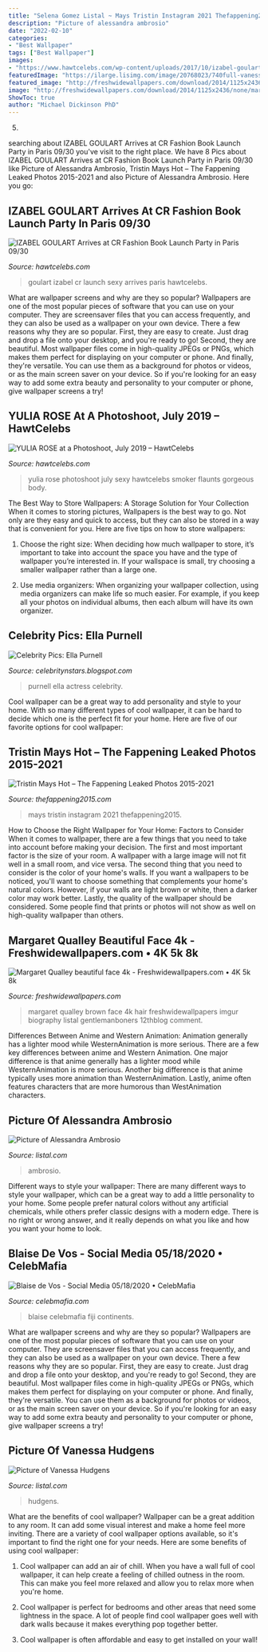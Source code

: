 ```yaml
---
title: "Selena Gomez Listal ~ Mays Tristin Instagram 2021 Thefappening2015"
description: "Picture of alessandra ambrosio"
date: "2022-02-10"
categories:
- "Best Wallpaper"
tags: ["Best Wallpaper"]
images:
- "https://www.hawtcelebs.com/wp-content/uploads/2017/10/izabel-goulart-arrives-at-cr-fashion-book-launch-party-in-paris-09-30-2017-3.jpg"
featuredImage: "https://ilarge.lisimg.com/image/20768023/740full-vanessa-hudgens.jpg"
featured_image: "http://freshwidewallpapers.com/download/2014/1125x2436/none/margaret-qualley-beautiful-face-4k.jpg"
image: "http://freshwidewallpapers.com/download/2014/1125x2436/none/margaret-qualley-beautiful-face-4k.jpg"
ShowToc: true
author: "Michael Dickinson PhD"
---
```



5.

	

		
searching about IZABEL GOULART Arrives at CR Fashion Book Launch Party in Paris 09/30 you've visit to the right place. We have 8 Pics about IZABEL GOULART Arrives at CR Fashion Book Launch Party in Paris 09/30 like Picture of Alessandra Ambrosio, Tristin Mays Hot – The Fappening Leaked Photos 2015-2021 and also Picture of Alessandra Ambrosio. Here you go:
		
    
## IZABEL GOULART Arrives At CR Fashion Book Launch Party In Paris 09/30

<img loading=lazy src="https://www.hawtcelebs.com/wp-content/uploads/2017/10/izabel-goulart-arrives-at-cr-fashion-book-launch-party-in-paris-09-30-2017-3.jpg" onerror="this.onerror=null;this.src='https://tse4.mm.bing.net/th?id=OIP.v01A6-Hk9RNRXRwIQRyZMgHaLG&amp;pid=15.1';" alt="IZABEL GOULART Arrives at CR Fashion Book Launch Party in Paris 09/30">

_Source: hawtcelebs.com_

>goulart izabel cr launch sexy arrives paris hawtcelebs. 

	

What are wallpaper screens and why are they so popular?
Wallpapers are one of the most popular pieces of software that you can use on your computer. They are screensaver files that you can access frequently, and they can also be used as a wallpaper on your own device. There a few reasons why they are so popular. First, they are easy to create. Just drag and drop a file onto your desktop, and you're ready to go! Second, they are beautiful. Most wallpaper files come in high-quality JPEGs or PNGs, which makes them perfect for displaying on your computer or phone. And finally, they're versatile. You can use them as a background for photos or videos, or as the main screen saver on your device. So if you're looking for an easy way to add some extra beauty and personality to your computer or phone, give wallpaper screens a try!

    
## YULIA ROSE At A Photoshoot, July 2019 – HawtCelebs

<img loading=lazy src="https://www.hawtcelebs.com/wp-content/uploads/2019/09/yulia-rose-at-a-photoshoot-july-2019-7.jpg" onerror="this.onerror=null;this.src='https://tse1.mm.bing.net/th?id=OIP.uVZM_l-urIGStmbZpOPaZQHaJ3&amp;pid=15.1';" alt="YULIA ROSE at a Photoshoot, July 2019 – HawtCelebs">

_Source: hawtcelebs.com_

>yulia rose photoshoot july sexy hawtcelebs smoker flaunts gorgeous body. 

	

The Best Way to Store Wallpapers: A Storage Solution for Your Collection
When it comes to storing pictures, Wallpapers is the best way to go. Not only are they easy and quick to access, but they can also be stored in a way that is convenient for you. Here are five tips on how to store wallpapers:
1) Choose the right size: When deciding how much wallpaper to store, it’s important to take into account the space you have and the type of wallpaper you’re interested in. If your wallspace is small, try choosing a smaller wallpaper rather than a large one.

2) Use media organizers: When organizing your wallpaper collection, using media organizers can make life so much easier. For example, if you keep all your photos on individual albums, then each album will have its own organizer.

    
## Celebrity Pics: Ella Purnell

<img loading=lazy src="http://1.bp.blogspot.com/-1OEit0eE0Gc/UW3Fbq2jYOI/AAAAAAAAJzI/sy_oWN8hPVs/s1600/5339.jpg" onerror="this.onerror=null;this.src='https://tse3.mm.bing.net/th?id=OIP.OZzi8vXQFwnszkl3obnO9gHaLG&amp;pid=15.1';" alt="Celebrity Pics: Ella Purnell">

_Source: celebritynstars.blogspot.com_

>purnell ella actress celebrity. 

	

Cool wallpaper can be a great way to add personality and style to your home. With so many different types of cool wallpaper, it can be hard to decide which one is the perfect fit for your home. Here are five of our favorite options for cool wallpaper: 

    
## Tristin Mays Hot – The Fappening Leaked Photos 2015-2021

<img loading=lazy src="http://thefappening2015.com/wp-content/uploads/2018/08/Tristin-Mays-_thefappening2015_com-6.jpg" onerror="this.onerror=null;this.src='https://tse1.mm.bing.net/th?id=OIP.rX2z0hLnivfL9TYj2_BWYgHaLG&amp;pid=15.1';" alt="Tristin Mays Hot – The Fappening Leaked Photos 2015-2021">

_Source: thefappening2015.com_

>mays tristin instagram 2021 thefappening2015. 

	

How to Choose the Right Wallpaper for Your Home: Factors to Consider
When it comes to wallpaper, there are a few things that you need to take into account before making your decision. The first and most important factor is the size of your room. A wallpaper with a large image will not fit well in a small room, and vice versa. 
The second thing that you need to consider is the color of your home's walls. If you want a wallpapers to be noticed, you'll want to choose something that complements your home's natural colors. However, if your walls are light brown or white, then a darker color may work better. 
Lastly, the quality of the wallpaper should be considered. Some people find that prints or photos will not show as well on high-quality wallpaper than others.

    
## Margaret Qualley Beautiful Face 4k - Freshwidewallpapers.com • 4K 5k 8k

<img loading=lazy src="http://freshwidewallpapers.com/download/2014/1125x2436/none/margaret-qualley-beautiful-face-4k.jpg" onerror="this.onerror=null;this.src='https://tse3.mm.bing.net/th?id=OIP.GMlOLXXOoZqFikHxYJeZ8wHaLI&amp;pid=15.1';" alt="Margaret Qualley beautiful face 4k - Freshwidewallpapers.com • 4K 5k 8k">

_Source: freshwidewallpapers.com_

>margaret qualley brown face 4k hair freshwidewallpapers imgur biography listal gentlemanboners 12thblog comment. 

	

Differences Between Anime and Western Animation: Animation generally has a lighter mood while WesternAnimation is more serious.
There are a few key differences between anime and Western Animation. One major difference is that anime generally has a lighter mood while WesternAnimation is more serious. Another big difference is that anime typically uses more animation than WesternAnimation. Lastly, anime often features characters that are more humorous than WestAnimation characters.

    
## Picture Of Alessandra Ambrosio

<img loading=lazy src="https://ilarge.lisimg.com/image/6855744/740full-alessandra-ambrosio.jpg" onerror="this.onerror=null;this.src='https://tse1.mm.bing.net/th?id=OIP.x3StQNqjGwgWeNIxi1FUsQHaLJ&amp;pid=15.1';" alt="Picture of Alessandra Ambrosio">

_Source: listal.com_

>ambrosio. 

	

Different ways to style your wallpaper:
There are many different ways to style your wallpaper, which can be a great way to add a little personality to your home. Some people prefer natural colors without any artificial chemicals, while others prefer classic designs with a modern edge. There is no right or wrong answer, and it really depends on what you like and how you want your home to look.

    
## Blaise De Vos - Social Media 05/18/2020 • CelebMafia

<img loading=lazy src="https://celebmafia.com/wp-content/uploads/2020/05/blaise-de-vos-social-media-05-18-2020-19.jpg" onerror="this.onerror=null;this.src='https://tse2.mm.bing.net/th?id=OIP.qUC_sA2yB6l620o9THeo2gHaJ4&amp;pid=15.1';" alt="Blaise de Vos - Social Media 05/18/2020 • CelebMafia">

_Source: celebmafia.com_

>blaise celebmafia fiji continents. 

	

What are wallpaper screens and why are they so popular?
Wallpapers are one of the most popular pieces of software that you can use on your computer. They are screensaver files that you can access frequently, and they can also be used as a wallpaper on your own device. There a few reasons why they are so popular. First, they are easy to create. Just drag and drop a file onto your desktop, and you're ready to go! Second, they are beautiful. Most wallpaper files come in high-quality JPEGs or PNGs, which makes them perfect for displaying on your computer or phone. And finally, they're versatile. You can use them as a background for photos or videos, or as the main screen saver on your device. So if you're looking for an easy way to add some extra beauty and personality to your computer or phone, give wallpaper screens a try!

    
## Picture Of Vanessa Hudgens

<img loading=lazy src="https://ilarge.lisimg.com/image/20768023/740full-vanessa-hudgens.jpg" onerror="this.onerror=null;this.src='https://tse3.mm.bing.net/th?id=OIP.ACIK7ufX8HlDFgZDUqg51AHaNK&amp;pid=15.1';" alt="Picture of Vanessa Hudgens">

_Source: listal.com_

>hudgens. 

	

What are the benefits of cool wallpaper?
Wallpaper can be a great addition to any room. It can add some visual interest and make a home feel more inviting. There are a variety of cool wallpaper options available, so it's important to find the right one for your needs. Here are some benefits of using cool wallpaper: 
1. Cool wallpaper can add an air of chill. When you have a wall full of cool wallpaper, it can help create a feeling of chilled outness in the room. This can make you feel more relaxed and allow you to relax more when you're home. 

2. Cool wallpaper is perfect for bedrooms and other areas that need some lightness in the space. A lot of people find cool wallpaper goes well with dark walls because it makes everything pop together better. 

3. Cool wallpaper is often affordable and easy to get installed on your wall!

